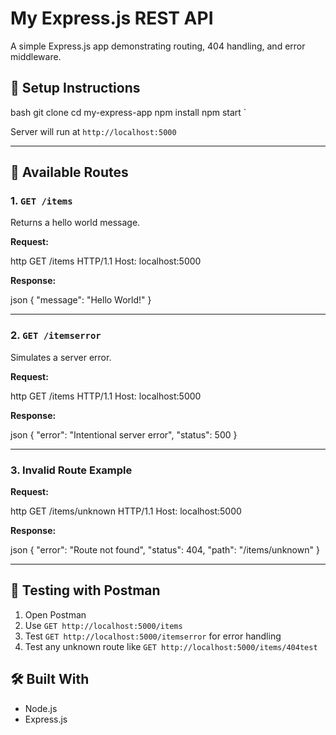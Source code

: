 
# My Express.js REST API

A simple Express.js app demonstrating routing, 404 handling, and error middleware.

## 🚀 Setup Instructions

bash
git clone <your-repo-url>
cd my-express-app
npm install
npm start
`

Server will run at `http://localhost:5000`

---

## 📌 Available Routes

### 1. `GET /items`

Returns a hello world message.

**Request:**

http
GET /items HTTP/1.1
Host: localhost:5000


**Response:**

json
{
  "message": "Hello World!"
}


---

### 2. `GET /itemserror`

Simulates a server error.

**Request:**

http
GET /items HTTP/1.1
Host: localhost:5000


**Response:**

json
{
  "error": "Intentional server error",
  "status": 500
}


---

### 3. Invalid Route Example

**Request:**

http
GET /items/unknown HTTP/1.1
Host: localhost:5000


**Response:**

json
{
  "error": "Route not found",
  "status": 404,
  "path": "/items/unknown"
}


---

## 🧪 Testing with Postman

1. Open Postman
2. Use `GET http://localhost:5000/items`
3. Test `GET http://localhost:5000/itemserror` for error handling
4. Test any unknown route like `GET http://localhost:5000/items/404test`



## 🛠 Built With

* Node.js
* Express.js

